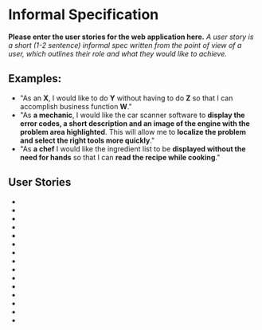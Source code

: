 # Informal Specification
**Please enter the user stories for the web application here.**
*A user story is a short (1-2 sentence) informal spec  written from the point of view of a user, which outlines their role and what they would like to achieve.*
## Examples:
* "As an **X**, I would like to do **Y** without having to do **Z** so that I can accomplish business function **W**." 
* "As **a mechanic**, I would like the car scanner software to **display the error codes, a short description and an image of the engine with the problem area highlighted**. This will allow me to **localize the problem and select the right tools more quickly**."
* "As **a chef** I would like the ingredient list to be **displayed without the need for hands** so that I can **read the recipe while cooking**."

## User Stories
*
*
*
*
*
*
*
*
*
*
*
*
*
*
*
